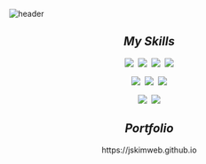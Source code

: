 ![header](https://capsule-render.vercel.app/api?type=waving&color=0:1f4c3c,100:0B1015&width=100%&height=200&section=header&text=Jongseong%20Kim&fontSize=50&fontColor=fff&fontAlignY=35&animation=twinkling)

## <div align=center>*My Skills*</div>

<div align=center>
  <img src="https://img.shields.io/badge/HTML-E34F26?style=flat-square&logo=HTML5&logoColor=white"/>&nbsp;&nbsp;<img src="https://img.shields.io/badge/CSS-1572B6?style=flat-square&logo=CSS3&logoColor=white"/>&nbsp;&nbsp;<img src="https://img.shields.io/badge/JavaScript-F7DF1E?style=flat-square&logo=JavaScript&logoColor=black"/>&nbsp;&nbsp;<img src="https://img.shields.io/badge/jQuery-0769AD?style=flat-square&logo=jQuery&logoColor=white"/>
</div>
<p></p>
<div align=center>
  <img src="https://img.shields.io/badge/Vue.js-4FC08D?style=flat-square&logo=Vue.js&logoColor=white"/>&nbsp;&nbsp;<img src="https://img.shields.io/badge/Bootstrap-7952B3?style=flat-square&logo=Bootstrap&logoColor=white"/>&nbsp;&nbsp;<img src="https://img.shields.io/badge/PWA-5A0FC8?style=flat-square&logo=PWA&logoColor=white"/>
</div>
</div>
<p></p>
<div align=center>
  <img src="https://img.shields.io/badge/Node.js-339933?style=flat-square&logo=Node.js&logoColor=white"/>&nbsp;&nbsp;<img src="https://img.shields.io/badge/MongoDB-47A248?style=flat-square&logo=MongoDB&logoColor=white"/>  
</div>

## <div align=center>*Portfolio*</div>

<div align=center>https://jskimweb.github.io</div>
